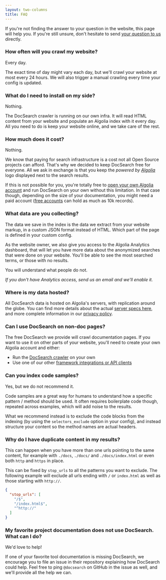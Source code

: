```yaml
---
layout: two-columns
title: FAQ
---
```


If you're not finding the answer to your question in the website, this
page will help you. If you're still unsure, don't hesitate to send [your
question to us][1] directly.

### How often will you crawl my website?

Every day.

The exact time of day might vary each day, but we'll crawl your
website at most every 24 hours. We will also trigger a manual crawling every time
your config is updated.

### What do I need to install on my side?

Nothing.

The DocSearch crawler is running on our own infra. It will read HTML
content from your website and populate an Algolia index with it every day. All
you need to do is keep your website online, and we take care of the rest.

### How much does it cost?

Nothing.

We know that paying for search infrastructure is a cost not all Open Source
projects can afford. That's why we decided to keep DocSearch free for everyone.
All we ask in exchange is that you keep the _powered by
[Algolia][2]_ logo displayed next to the search results.

If this is not possible for you, you're totally free to [open your own Algolia
account][3] and run DocSearch on your own without this limitation. In that case
though, depending on the size of your documentation, you might need a paid
account ([free accounts][4] can hold as much as 10k records).

### What data are you collecting?

The data we save in the index is the data we extract from your website
markup, in a custom JSON format instead of HTML. Which part of the
page is defined in your custom config.

As the website owner, we also give you access to the Algolia Analytics
dashboard, that will let you have more data about the anonymized searches that
were done on your website. You'll be able to see the most searched terms, or
those with no results.

You will understand what people do not.

_If you don't have Analytics access, send us an email and we'll enable it._

### Where is my data hosted?

All DocSearch data is hosted on Algolia's servers, with replication around the
globe. You can find more details about the actual [server specs here][5], and more
complete information in our [privacy policy][6].

### Can I use DocSearch on non-doc pages?

The free DocSearch we provide will crawl documentation pages. If you want
to use it on other parts of your website, you'll need to create your own Algolia
account and either:

- Run the [DocSearch crawler][7] on your own
- Use one of our other [framework integrations or API clients][8]

### Can you index code samples?

Yes, but we do not recommend it.

Code samples are a great way for humans to understand how a specific pattern
/ method should be used. It often requires boilerplate code though, repeated
across examples, which will add noise to the results.

What we recommend instead is to exclude the code blocks from the indexing (by
using the `selectors_exclude` option in your config), and instead structure your
content so the method names are actual headers.

### Why do I have duplicate content in my results?

This can happen when you have more than one urls pointing to the same content,
for example with `./docs`, `./docs/` and `./docs/index.html` or even both `http`
and `https` in place.

This can be fixed by `stop_urls` to all the patterns you want to exclude. The
following example will exclude all urls ending with `/` or `index.html` as well
as those starting with `http://`.

```json
{
  "stop_urls": [
    "/$",
    "/index.html$",
    "^http://"
  ]
}
```

### My favorite project documentation does not use DocSearch. What can I do?

We'd love to help!

If one of your favorite tool documentation is missing
DocSearch, we encourage you to file an issue in their repository explaining how
DocSearch could help. Feel free to ping `@docsearch` on GitHub in the issue as
well, and we'll provide all the help we can.


[1]: mailto:docsearch@algolia.com
[2]: https://www.algolia.com/
[3]: https://www.algolia.com/pricing
[4]: https://www.algolia.com/pricing#community
[5]: https://www.algolia.com/doc/guides/infrastructure/servers/
[6]: https://www.algolia.com/policies/privacy
[7]: ./crawler-overview.html
[8]: https://www.algolia.com/doc/api-reference/
